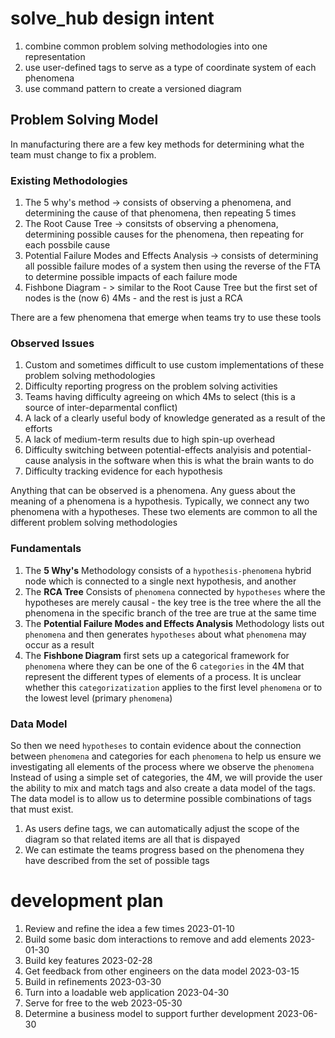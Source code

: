 # solve_hub design intent

1. combine common problem solving methodologies into one representation
2. use user-defined tags to serve as a type of coordinate system of each phenomena
3. use command pattern to create a versioned diagram

## Problem Solving Model

In manufacturing there are a few key methods for determining what the team must change to fix a problem.

### Existing Methodologies

1. The 5 why's method -> consists of observing a phenomena, and determining the cause of that phenomena, then repeating 5 times
2. The Root Cause Tree -> consitsts of observing a phenomena, determining possible causes for the phenomena, then repeating for each possbile cause
3. Potential Failure Modes and Effects Analysis -> consists of determining all possible failure modes of a system then using the reverse of the FTA to determine possible impacts of each failure mode
4. Fishbone Diagram - > similar to the Root Cause Tree but the first set of nodes is the (now 6) 4Ms - and the rest is just a RCA

There are a few phenomena that emerge when teams try to use these tools

### Observed Issues 

1. Custom and sometimes difficult to use custom implementations of these problem solving methodologies
2. Difficulty reporting progress on the problem solving activities
3. Teams having difficulty agreeing on which 4Ms to select (this is a source of inter-deparmental conflict)
4. A lack of a clearly useful body of knowledge generated as a result of the efforts
5. A lack of medium-term results due to high spin-up overhead
6. Difficulty switching between potential-effects analyisis and potential-cause analysis in the software when this is what the brain wants to do
7. Difficulty tracking evidence for each hypothesis

Anything that can be observed is a phenomena. Any guess about the meaning of a phenomena is a hypothesis.
Typically, we connect any two phenomena with a hypotheses.
These two elements are common to all the different problem solving methodologies

### Fundamentals

1. The **5 Why's** Methodology consists of a ```hypothesis-phenomena``` hybrid node which is connected to a single next hypothesis, and another
2. The **RCA Tree** Consists of ```phenomena``` connected by ```hypotheses``` where the hypotheses are merely causal - the key tree is the tree where the all the phenomena in the specific branch of the tree are true at the same time
3. The **Potential Failure Modes and Effects Analysis** Methodology lists out ```phenomena``` and then generates ```hypotheses``` about what ```phenomena``` may occur as a result
4. The **Fishbone Diagram** first sets up a categorical framework for ```phenomena``` where they can be one of the 6 ```categories``` in the 4M that represent the different types of elements of a process. It is unclear whether this ```categorizatization``` applies to the first level ```phenomena``` or to the lowest level (primary ```phenomena```)

### Data Model

So then we need ```hypotheses``` to contain evidence about the connection between ```phenomena``` and categories for each ```phenomena``` to help us ensure we investigating all elements of the process where we observe the ```phenomena```
Instead of using a simple set of categories, the 4M, we will provide the user the ability to mix and match tags and also create a data model of the tags.
The data model is to allow us to determine possible combinations of tags that must exist.

1. As users define tags, we can automatically adjust the scope of the diagram so that related items are all that is dispayed
2. We can estimate the teams progress based on the phenomena they have described from the set of possible tags

# development plan

1. Review and refine the idea a few times 2023-01-10
2. Build some basic dom interactions to remove and add elements 2023-01-30
3. Build key features 2023-02-28
4. Get feedback from other engineers on the data model 2023-03-15
5. Build in refinements 2023-03-30
6. Turn into a loadable web application 2023-04-30
7. Serve for free to the web 2023-05-30
8. Determine a business model to support further development 2023-06-30

